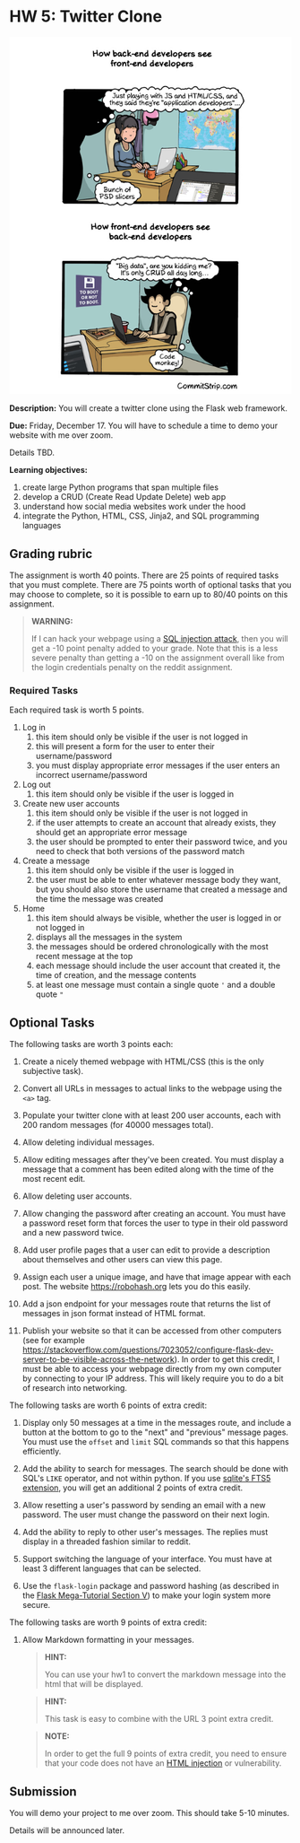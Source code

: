 # HW 5: Twitter Clone

<img src=Strips-front-end-vs-le-back-end-650-finalenglish.jpg />

**Description:**
You will create a twitter clone using the Flask web framework.

**Due:**
Friday, December 17.
You will have to schedule a time to demo your website with me over zoom.

Details TBD.

**Learning objectives:**

1. create large Python programs that span multiple files
1. develop a CRUD (Create Read Update Delete) web app
1. understand how social media websites work under the hood
1. integrate the Python, HTML, CSS, Jinja2, and SQL programming languages

## Grading rubric

The assignment is worth 40 points.
There are 25 points of required tasks that you must complete.
There are 75 points worth of optional tasks that you may choose to complete,
so it is possible to earn up to 80/40 points on this assignment.

> **WARNING:**
> 
> If I can hack your webpage using  a [SQL injection attack](https://en.wikipedia.org/wiki/SQL_injection),
> then you will get a -10 point penalty added to your grade.
> Note that this is a less severe penalty than getting a -10 on the assignment overall like from the login credentials penalty on the reddit assignment.

### Required Tasks

Each required task is worth 5 points.

1. Log in
    1. this item should only be visible if the user is not logged in
    1. this will present a form for the user to enter their username/password
    1. you must display appropriate error messages if the user enters an incorrect username/password
1. Log out
    1. this item should only be visible if the user is logged in
1. Create new user accounts
    1. this item should only be visible if the user is not logged in
    1. if the user attempts to create an account that already exists, they should get an appropriate error message
    1. the user should be prompted to enter their password twice, and you need to check that both versions of the password match
1. Create a message
    1. this item should only be visible if the user is logged in
    1. the user must be able to enter whatever message body they want, but you should also store the username that created a message and the time the message was created
1. Home
    1. this item should always be visible, whether the user is logged in or not logged in
    1. displays all the messages in the system
    1. the messages should be ordered chronologically with the most recent message at the top
    1. each message should include the user account that created it, the time of creation, and the message contents
    1. at least one message must contain a single quote `'` and a double quote `"`

## Optional Tasks

The following tasks are worth 3 points each:

1. Create a nicely themed webpage with HTML/CSS (this is the only subjective task).

1. Convert all URLs in messages to actual links to the webpage using the `<a>` tag.

1. Populate your twitter clone with at least 200 user accounts, each with 200 random messages (for 40000 messages total).

1. Allow deleting individual messages.

1. Allow editing messages after they've been created.
   You must display a message that a comment has been edited along with the time of the most recent edit.

1. Allow deleting user accounts.

1. Allow changing the password after creating an account.
   You must have a password reset form that forces the user to type in their old password and a new password twice.

1. Add user profile pages that a user can edit to provide a description about themselves and other users can view this page.

1. Assign each user a unique image, and have that image appear with each post.
   The website <https://robohash.org> lets you do this easily.

1. Add a json endpoint for your messages route that returns the list of messages in json format instead of HTML format.

1. Publish your website so that it can be accessed from other computers (see for example https://stackoverflow.com/questions/7023052/configure-flask-dev-server-to-be-visible-across-the-network).
   In order to get this credit, I must be able to access your webpage directly from my own computer by connecting to your IP address.
   This will likely require you to do a bit of research into networking.

The following tasks are worth 6 points of extra credit:

1. Display only 50 messages at a time in the messages route,
   and include a button at the bottom to go to the "next" and "previous" message pages.
   You must use the `offset` and `limit` SQL commands so that this happens efficiently.

1. Add the ability to search for messages.
   The search should be done with SQL's `LIKE` operator,
   and not within python.
   If you use [sqlite's FTS5 extension](https://www.sqlite.org/fts5.html),
   you will get an additional 2 points of extra credit.

1. Allow resetting a user's password by sending an email with a new password.
   The user must change the password on their next login.

1. Add the ability to reply to other user's messages.
   The replies must display in a threaded fashion similar to reddit.

1. Support switching the language of your interface.
   You must have at least 3 different languages that can be selected.

1. Use the `flask-login` package and password hashing (as described in the [Flask Mega-Tutorial Section V](https://blog.miguelgrinberg.com/post/the-flask-mega-tutorial-part-v-user-logins)) to make your login system more secure.

The following tasks are worth 9 points of extra credit:

1. Allow Markdown formatting in your messages.
   
   > **HINT:**
   > 
   > You can use your hw1 to convert the markdown message into the html that will be displayed.
   
   > **HINT:**
   > 
   > This task is easy to combine with the URL 3 point extra credit.

   > **NOTE:**
   >
   > In order to get the full 9 points of extra credit,
   > you need to ensure that your code does not have an [HTML injection](https://www.softwaretestinghelp.com/html-injection-tutorial/) or vulnerability.

## Submission

You will demo your project to me over zoom.
This should take 5-10 minutes.

Details will be announced later.
